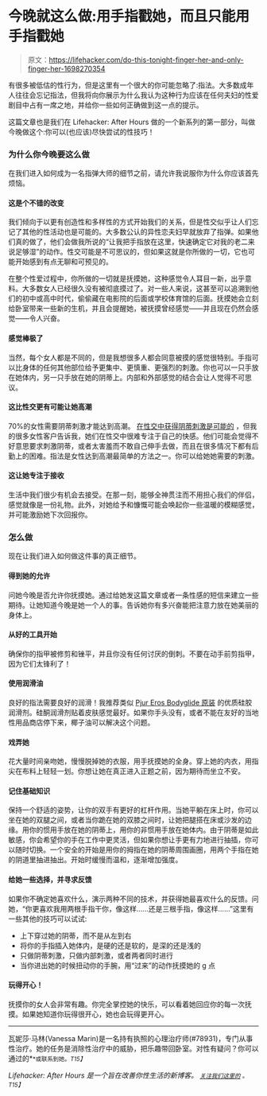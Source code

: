 # 今晚就这么做:用手指戳她，而且只能用手指戳她

> 原文：<https://lifehacker.com/do-this-tonight-finger-her-and-only-finger-her-1698270354>

有很多被低估的性行为，但是这里有一个很大的你可能忽略了:指法。大多数成年人往往会忘记指法，但我将向你展示为什么我认为这种行为应该在任何夫妇的性爱剧目中占有一席之地，并给你一些如何正确做到这一点的提示。



这篇文章也是我们在 Lifehacker: After Hours 做的一个新系列的第一部分，叫做今晚做这个:你可以(也应该)尽快尝试的性技巧！

### 为什么你今晚要这么做

在我们进入如何成为一名指弹大师的细节之前，请允许我说服你为什么你应该首先烦恼。

#### 这是个不错的改变

我们倾向于以更有创造性和多样性的方式开始我们的关系，但是性交似乎让人们忘记了其他的性活动也是可能的。大多数公认的异性恋夫妇早就放弃了指弹。如果他们真的做了，他们会做我所说的“让我把手指放在这里，快速确定它对我的老二来说足够湿”的动作。性交可能是不可思议的，但如果这就是你所做的一切，它也可能开始感到有点无聊和可预见的。

在整个性爱过程中，你所做的一切就是抚摸她，这种感觉令人耳目一新，出乎意料。大多数女人已经很久没有被彻底摸过了。对一些人来说，这甚至可以追溯到他们的初中或高中时代，偷偷藏在电影院的后面或学校体育馆的后面。抚摸她会立刻给卧室带来一些新的生机，并且会提醒她，被抚摸曾经感觉——并且现在仍然会感觉——令人兴奋。

#### 感觉棒极了

当然，每个女人都是不同的，但是我想很多人都会同意被摸的感觉很特别。手指可以比身体的任何其他部位给予更集中、更慎重、更强烈的刺激。你也可以一只手放在她体内，另一只手放在她的阴蒂上。内部和外部感觉的结合会让人觉得不可思议。

#### 这比性交更有可能让她高潮

70%的女性需要阴蒂刺激才能达到高潮。 [在性交中获得阴蒂刺激是可能的](https://lifehacker.com/the-simplest-way-to-orgasm-if-penetration-isn-t-enough-1695351842) ，但我的很多女性客户告诉我，她们在性交中很难专注于自己的快感。他们可能会觉得不好意思要求刺激阴蒂，或者太害羞而不敢自己伸手去做，而且在很多情况下都有后勤上的困难。指法是女性达到高潮最简单的方法之一。你可以给她她需要的刺激。

#### 这让她专注于接收

生活中我们很少有机会去接受。在那一刻，能够全神贯注而不用担心我们的伴侣，感觉就像是一份礼物。此外，对她给予和慷慨可能会唤起你一些温暖的模糊感觉，并可能激励她下次回报你。

### 怎么做

现在让我们进入如何做这件事的真正细节。

#### 得到她的允许

问她今晚是否允许你抚摸她。通过给她发这篇文章或者一条性感的短信来建立一些期待。让她知道今晚是她一个人的事。告诉她你有多兴奋能把注意力放在她美丽的身体上。

#### 从好的工具开始

确保你的指甲被修剪和锉平，并且你没有任何讨厌的倒刺。不要在动手前剪指甲，因为它们太锋利了！

#### 使用润滑油

良好的指法需要良好的润滑！我推荐类似 [Pjur Eros Bodyglide 原装](https://www.amazon.com/s/ref=nb_sb_noss_2?asc_campaign=InlineText&asc_refurl=https://lifehacker.com/do-this-tonight-finger-her-and-only-finger-her-1698270354&asc_source=&field-keywords=Pjur&rh=i:aps,k:Pjur&tag=kinjalifehackerlink-20&url=search-alias=aps) 的优质硅胶润滑剂。硅酮润滑剂贴着皮肤感觉最好。如果你手头没有，或者不能在友好的当地性用品商店停下来，椰子油可以解决这个问题。

#### 戏弄她

花大量时间亲吻她，慢慢脱掉她的衣服，用手抚摸她的全身。穿上她的内衣，用指尖在布料上轻轻一划。你想让她在真正进入正题之前，因为期待而坐立不安。

#### 记住基础知识

保持一个舒适的姿势，让你的双手有更好的杠杆作用。当她平躺在床上时，你可以坐在她的双腿之间，或者当你跪在她的双膝之间时，让她把腿搭在床或沙发的边缘。用你的惯用手放在她的阴蒂上，用你的非惯用手放在她体内。由于阴蒂是如此敏感，你会希望你的手在工作中更灵活，但如果你想让手更有力地进行抽插，你可以随时切换。一个安全的开始是用你的拇指在她的阴蒂周围画圈，用两个手指在她的阴道里抽进抽出。开始时缓慢而温和，逐渐增加强度。

#### 给她一些选择，并寻求反馈

如果你不确定她喜欢什么，演示两种不同的技术，并获得她最喜欢什么的反馈。问她，“你更喜欢我用两根手指干你，像这样……还是三根手指，像这样……”这里有一些其他的技巧可以试试:

*   上下穿过她的阴蒂，而不是从左到右
*   将你的手指插入她体内，是硬的还是软的，是深的还是浅的
*   只做阴蒂刺激，只做内部刺激，或者两者同时进行
*   当你进出她的时候扭动你的手腕，用“过来”的动作抚摸她的 g 点

#### 玩得开心！

抚摸你的女人会非常有趣。你完全掌控她的快乐，可以看着她回应你的每一次抚摸。如果她知道你玩得很开心，她也会玩得更开心。

* * *

瓦妮莎·马林(Vanessa Marin)是一名持有执照的心理治疗师(#78931)，专门从事性治疗。她的任务是消除性治疗中的威胁，把乐趣带回卧室。对性有疑问？你可以通过的[<small></small>](mailto:Vanessa.Marin@Lifehacker.com)*<small>*或联系到她。*T15】</small>*

*Lifehacker: After Hours 是一个旨在改善你性生活的新博客。 [<small>*关注我们这里的*</small>](https://twitter.com/LHAfterHours) <small>*。*T15】</small>*
